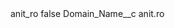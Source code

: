 <?xml version="1.0" encoding="UTF-8"?>
<CustomMetadata xmlns="http://soap.sforce.com/2006/04/metadata" xmlns:xsi="http://www.w3.org/2001/XMLSchema-instance" xmlns:xsd="http://www.w3.org/2001/XMLSchema">
    <label>anit_ro</label>
    <protected>false</protected>
    <values>
        <field>Domain_Name__c</field>
        <value xsi:type="xsd:string">anit.ro</value>
    </values>
</CustomMetadata>
